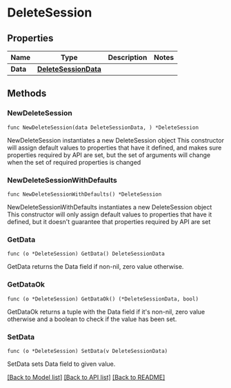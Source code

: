 # DeleteSession

## Properties

Name | Type | Description | Notes
------------ | ------------- | ------------- | -------------
**Data** | [**DeleteSessionData**](DeleteSessionData.md) |  | 

## Methods

### NewDeleteSession

`func NewDeleteSession(data DeleteSessionData, ) *DeleteSession`

NewDeleteSession instantiates a new DeleteSession object
This constructor will assign default values to properties that have it defined,
and makes sure properties required by API are set, but the set of arguments
will change when the set of required properties is changed

### NewDeleteSessionWithDefaults

`func NewDeleteSessionWithDefaults() *DeleteSession`

NewDeleteSessionWithDefaults instantiates a new DeleteSession object
This constructor will only assign default values to properties that have it defined,
but it doesn't guarantee that properties required by API are set

### GetData

`func (o *DeleteSession) GetData() DeleteSessionData`

GetData returns the Data field if non-nil, zero value otherwise.

### GetDataOk

`func (o *DeleteSession) GetDataOk() (*DeleteSessionData, bool)`

GetDataOk returns a tuple with the Data field if it's non-nil, zero value otherwise
and a boolean to check if the value has been set.

### SetData

`func (o *DeleteSession) SetData(v DeleteSessionData)`

SetData sets Data field to given value.



[[Back to Model list]](../README.md#documentation-for-models) [[Back to API list]](../README.md#documentation-for-api-endpoints) [[Back to README]](../README.md)


